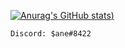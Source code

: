 
[![Anurag's GitHub stats](https://github-readme-stats.vercel.app/api?username=germaanisane&show_icons=true&theme=radical))](https://github.com/anuraghazra/github-readme-stats)

```
Discord: $ane#8422
```
